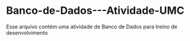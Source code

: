 # Banco-de-Dados---Atividade-UMC
Esse arquivo contém uma atividade de Banco de Dados para treino de desenvolvimento
